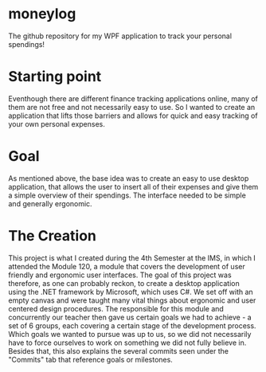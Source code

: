 # moneylog
The github repository for my WPF application to track your personal spendings! 

# Starting point
Eventhough there are different finance tracking applications online, many of them are not free and not necessarily easy to use. So I wanted to create an application that lifts those barriers and allows for quick and easy tracking of your own personal expenses.

# Goal
As mentioned above, the base idea was to create an easy to use desktop application, that allows the user to insert all of their expenses and give them a simple overview of their spendings. The interface needed to be simple and generally ergonomic.

# The Creation
This project is what I created during the 4th Semester at the IMS, in which I attended the Module 120, a module that covers the development of user friendly and ergonomic user interfaces. The goal of this project was therefore, as one can probably reckon, to create a desktop application using the .NET framework by Microsoft, which uses C#. We set off with an empty canvas and were taught many vital things about ergonomic and user centered design procedures. The responsible for this module and concurrently our teacher then gave us certain goals we had to achieve - a set of 6 groups, each covering a certain stage of the development process. Which goals we wanted to pursue was up to us, so we did not necessarily have to force ourselves to work on something we did not fully believe in. Besides that, this also explains the several commits seen under the "Commits" tab that reference goals or milestones.
